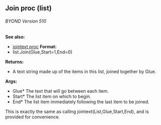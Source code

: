 ## Join proc (list) 
###### BYOND Version 510
**See also:**
*   [jointext proc](/ref/proc/jointext.md) <!-- -->
**Format:**
*   list.Join(Glue,Start=1,End=0)
<!-- -->
**Returns:**
*   A text string made up of the items in this list, joined together by
    Glue.
<!-- -->
**Args:**
*   Glue* The text that will go between each item.
*   Start* The list item on which to begin.
*   End* The list item immediately following the last item to be joined.


This is exactly the same as calling
jointext(List,Glue,Start,End), and is provided for convenience.
